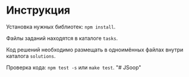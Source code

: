 # Инструкция

Установка нужных библиотек: `npm install`.

Файлы заданий находятся в каталоге `tasks`.

Код решений необходимо размещать в одноимённых файлах внутри каталога `solutions`.

Проверка кода: `npm test -s` или `make test`.   "# JSoop" 
